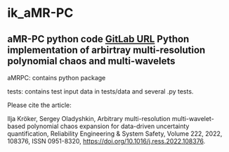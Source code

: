 # ik_aMR-PC

aMR-PC python code
[GitLab URL](https://git.iws.uni-stuttgart.de/ikroeker/ik_amr-pc)
Python implementation of arbirtray multi-resolution polynomial chaos and multi-wavelets
--
aMRPC: contains python package

tests: contains test input data in tests/data and several .py tests. 

Please cite the article:

Ilja Kröker, Sergey Oladyshkin,
Arbitrary multi-resolution multi-wavelet-based polynomial chaos expansion for data-driven uncertainty quantification,
Reliability Engineering & System Safety,
Volume 222, 2022, 108376, ISSN 0951-8320,
https://doi.org/10.1016/j.ress.2022.108376.
